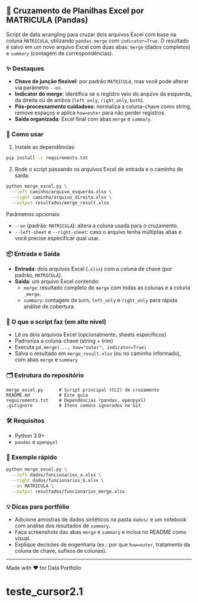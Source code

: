 ## 🔗 Cruzamento de Planilhas Excel por MATRICULA (Pandas)

Script de data wrangling para cruzar dois arquivos Excel com base na coluna `MATRICULA`, utilizando `pandas.merge` com `indicator=True`. O resultado é salvo em um novo arquivo Excel com duas abas: `merge` (dados completos) e `summary` (contagem de correspondências).

### ✨ Destaques
- **Chave de junção flexível**: por padrão `MATRICULA`, mas você pode alterar via parâmetro `--on`.
- **Indicator do merge**: identifica se o registro veio do arquivo da esquerda, da direita ou de ambos (`left_only`, `right_only`, `both`).
- **Pós-processamento cuidadoso**: normaliza a coluna-chave como string, remove espaços e aplica `how=outer` para não perder registros.
- **Saída organizada**: Excel final com abas `merge` e `summary`.

### 🚀 Como usar
1) Instale as dependências:

```bash
pip install -r requirements.txt
```

2) Rode o script passando os arquivos Excel de entrada e o caminho de saída:

```bash
python merge_excel.py \
  --left caminho/arquivo_esquerda.xlsx \
  --right caminho/arquivo_direita.xlsx \
  --output resultados/merge_result.xlsx
```

Parâmetros opcionais:
- `--on` (padrão: `MATRICULA`): altera a coluna usada para o cruzamento.
- `--left-sheet` e `--right-sheet`: caso o arquivo tenha múltiplas abas e você precise especificar qual usar.

### 📦 Entrada e Saída
- **Entrada**: dois arquivos Excel (`.xlsx`) com a coluna de chave (por padrão, `MATRICULA`).
- **Saída**: um arquivo Excel contendo:
  - `merge`: resultado completo do `merge` com todas as colunas e a coluna `_merge`.
  - `summary`: contagem de `both`, `left_only` e `right_only` para rápida análise de cobertura.

### 🧠 O que o script faz (em alto nível)
- Lê os dois arquivos Excel (opcionalmente, sheets específicos)
- Padroniza a coluna-chave (string + trim)
- Executa `pd.merge(..., how="outer", indicator=True)`
- Salva o resultado em `merge_result.xlsx` (ou no caminho informado), com abas `merge` e `summary`

### 🗂️ Estrutura do repositório
```text
merge_excel.py      # Script principal (CLI) de cruzamento
README.md           # Este guia
requirements.txt    # Dependências (pandas, openpyxl)
.gitignore          # Itens comuns ignorados no Git
```

### 🛠️ Requisitos
- Python 3.9+
- `pandas` e `openpyxl`

### 🧪 Exemplo rápido
```bash
python merge_excel.py \
  --left dados/funcionarios_a.xlsx \
  --right dados/funcionarios_b.xlsx \
  --on MATRICULA \
  --output resultados/funcionarios_merge.xlsx
```

### 💡 Dicas para portfólio
- Adicione amostras de dados sintéticos na pasta `dados/` e um notebook com análise dos resultados de `summary`.
- Faça screenshots das abas `merge` e `summary` e inclua no README como visual.
- Explique decisões de engenharia (ex.: por que `how=outer`, tratamento da coluna de chave, sufixos de colunas).

---
Made with ❤️ for Data Portfolio

# teste_cursor2.1
